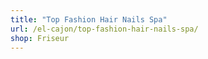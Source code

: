 ```yaml
---
title: "Top Fashion Hair Nails Spa"
url: /el-cajon/top-fashion-hair-nails-spa/
shop: Friseur
---
```

